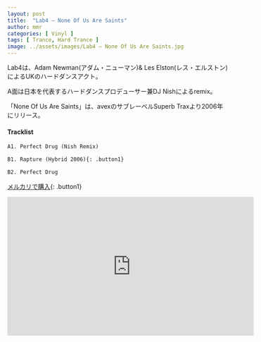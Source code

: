 ```yaml
---
layout: post
title:  "Lab4 – None Of Us Are Saints"
author: mmr
categories: [ Vinyl ]
tags: [ Trance, Hard Trance ]
image: ../assets/images/Lab4 – None Of Us Are Saints.jpg
---
```


Lab4は、Adam Newman(アダム・ニューマン)& Les Elston(レス・エルストン)によるUKのハードダンスアクト。

A面は日本を代表するハードダンスプロデューサー兼DJ Nishによるremix。

「None Of Us Are Saints」は、avexのサブレーベルSuperb Traxより2006年にリリース。

#### Tracklist
```md
A1. Perfect Drug (Nish Remix)

B1. Rapture (Hybrid 2006){: .button1}

B2. Perfect Drug
```

[メルカリで購入](https://jp.mercari.com/item/m75375827004?afid=6142608987){: .button1}

<iframe width="560" height="315" src="https://www.youtube.com/embed/3BdOyoCt9TE?si=n1bPSSIrM8-SK4xo" title="YouTube video player" frameborder="0" allow="accelerometer; autoplay; clipboard-write; encrypted-media; gyroscope; picture-in-picture; web-share" referrerpolicy="strict-origin-when-cross-origin" allowfullscreen></iframe>